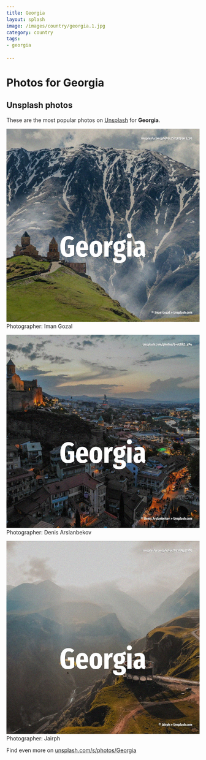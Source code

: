 ```yaml
---
title: Georgia
layout: splash
image: /images/country/georgia.1.jpg
category: country
tags:
- georgia

---
```

# Photos for Georgia
 
## Unsplash photos
These are the most popular photos on [Unsplash](https://unsplash.com) for **Georgia**.
 
![Georgia](/images/country/georgia.1.jpg)
Photographer:  Iman Gozal
 
![Georgia](/images/country/georgia.2.jpg)
Photographer:  Denis Arslanbekov
 
![Georgia](/images/country/georgia.3.jpg)
Photographer:  Jairph
 
Find even more on [unsplash.com/s/photos/Georgia](https://unsplash.com/s/photos/Georgia)
 
